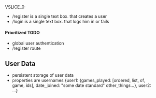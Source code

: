 VSLICE_0:

- /register is a single text box.  that creates a user
- /login is a single text box.  that logs him in or fails

#### Prioritized TODO

- global user authentication
- /register route

## User Data

- persistent storage of user data
- properties are usernames
{user1: {games_played: [ordered,
                        list,
                        of,
                        game,
                        ids],
         date_joined: "some date standard"
         other_things...},
 user2: ...}
